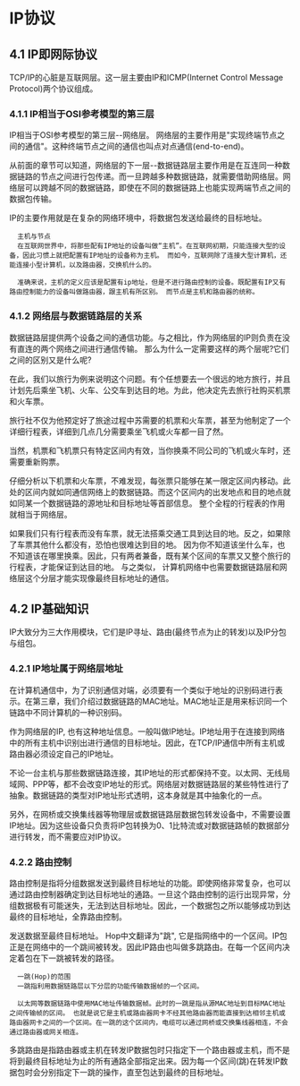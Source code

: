 # IP协议

## 4.1 IP即网际协议
  TCP/IP的心脏是互联网层。这一层主要由IP和ICMP(Internet Control Message Protocol)两个协议组成。
  
### 4.1.1 IP相当于OSI参考模型的第三层
  IP相当于OSI参考模型的第三层--网络层。
  网络层的主要作用是"实现终端节点之间的通信"。这种终端节点之间的通信也叫点对点通信(end-to-end)。
  
  从前面的章节可以知道，网络层的下一层--数据链路层主要作用是在互连同一种数据链路的节点之间进行包传递。而一旦跨越多种数据链路，就需要借助网络层。网络层可以跨越不同的数据链路，即使在不同的数据链路上也能实现两端节点之间的数据包传输。
  
  IP的主要作用就是在复杂的网络环境中，将数据包发送给最终的目标地址。
  
```
  主机与节点
  在互联网世界中，将那些配有IP地址的设备叫做“主机”。在互联网初期，只能连接大型的设备，因此习惯上就把配置有IP地址的设备称为主机。 而如今，互联网除了连接大型计算机，还能连接小型计算机，以及路由器，交换机什么的。
  
  准确来说，主机的定义应该是配置有ip地址，但是不进行路由控制的设备。既配置有IP又有路由控制能力的设备叫做路由器，跟主机有所区别。 而节点是主机和路由器的统称。
```

### 4.1.2 网络层与数据链路层的关系
  数据链路层提供两个设备之间的通信功能。与之相比，作为网络层的IP则负责在没有直连的两个网络之间进行通信传输。 那么为什么一定需要这样的两个层呢?它们之间的区别又是什么呢?
  
  在此，我们以旅行为例来说明这个问题。有个任想要去一个很远的地方旅行，并且计划先后乘坐飞机、火车、公交车到达目的地。为此，他决定先去旅行社购买机票和火车票。
  
  旅行社不仅为他预定好了旅途过程中苏需要的机票和火车票，甚至为他制定了一个详细行程表，详细到几点几分需要乘坐飞机或火车都一目了然。
  
  当然，机票和飞机票只有特定区间内有效，当你换乘不同公司的飞机或火车时，还需要重新购票。
  
  仔细分析以下机票和火车票，不难发现，每张票只能够在某一限定区间内移动。此处的区间内就如同通信网络上的数据链路。而这个区间内的出发地点和目的地点就如同某一个数据链路的源地址和目标地址等首部信息。 整个全程的行程表的作用就相当于网络层。
  
  如果我们只有行程表而没有车票，就无法搭乘交通工具到达目的地。反之，如果除了车票其他什么都没有，恐怕也很难达到目的地。 因为你不知道该坐什么车，也不知道该在哪里换乘。因此，只有两者兼备，既有某个区间的车票又又整个旅行的行程表，才能保证到达目的地。 与之类似， 计算机网络中也需要数据链路层和网络层这个分层才能实现像最终目标地址的通信。
  
## 4.2 IP基础知识
  IP大致分为三大作用模块，它们是IP寻址、路由(最终节点为止的转发)以及IP分包与组包。
  
### 4.2.1 IP地址属于网络层地址
  在计算机通信中，为了识别通信对端，必须要有一个类似于地址的识别码进行表示。在第三章，我们介绍过数据链路的MAC地址。MAC地址正是用来标识同一个链路中不同计算机的一种识别码。
  
  作为网络层的IP, 也有这种地址信息。一般叫做IP地址。IP地址用于在连接到网络中的所有主机中识别出进行通信的目标地址。因此，在TCP/IP通信中所有主机或路由器必须设定自己的IP地址。
  
  不论一台主机与那些数据链路连接，其IP地址的形式都保持不变。以太网、无线局域网、PPP等，都不会改变IP地址的形式。网络层对数据链路层的某些特性进行了抽象。数据链路的类型对IP地址形式透明，这本身就是其中抽象化的一点。
  
  另外，在网桥或交换集线器等物理层或数据链路层数据包转发设备中，不需要设置IP地址。因为这些设备只负责将IP包转换为0、1比特流或对数据链路帧的数据部分进行转发，而不需要应对IP协议。
  
### 4.2.2 路由控制
  路由控制是指将分组数据发送到最终目标地址的功能。即使网络非常复杂，也可以通过路由控制器确定到达目标地址的通路。一旦这个路由控制的运行出现异常，分组数据极有可能迷失，无法到达目标地址。因此，一个数据包之所以能够成功到达最终的目标地址，全靠路由控制。
  
  发送数据至最终目标地址。
  Hop中文翻译为"跳", 它是指网络中的一个区间。IP包正是在网络中的一个跳间被转发。因此IP路由也叫做多跳路由。在每一个区间内决定着包在下一跳被转发的路径。
  
```
  一跳(Hop)的范围
  一跳指利用数据链路层以下分层的功能传输数据帧的一个区间。
  
  以太网等数据链路中使用MAC地址传输数据帧。此时的一跳是指从源MAC地址到目标MAC地址之间传输帧的区间。 也就是说它是主机或路由器网卡不经其他路由器而能直接到达相邻主机或路由器网卡之间的一个区间。在一跳的这个区间内，电缆可以通过网桥或交换集线器相连，不会通过路由器或网关相连。
```

  多跳路由是指路由器或主机在转发IP数据包时只指定下一个路由器或主机，而不是将到最终目标地址为止的所有通路全部指定出来。因为每一个区间(跳)在转发IP数据包时会分别指定下一跳的操作，直至包达到最终的目标地址。
  
  
